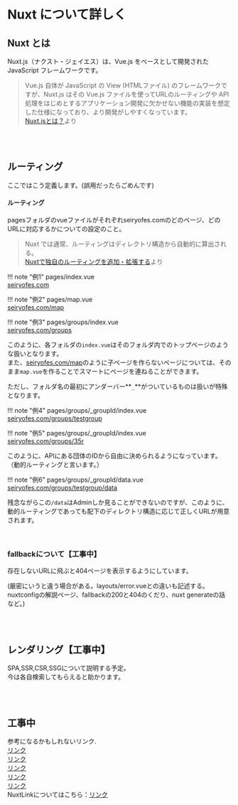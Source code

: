 # Nuxt について詳しく

## Nuxt とは

Nuxt.js（ナクスト・ジェイエス）は、Vue.js をベースとして開発された JavaScript フレームワークです。

> Vue.js 自体が JavaScript の View (HTMLファイル) のフレームワークですが、Nuxt.js はその Vue.js ファイルを使ってURLのルーティングや API 処理をはじめとするアプリケーション開発に欠かせない機能の実装を想定した仕様になっており、より開発がしやすくなっています。  
> [Nuxt.jsとは？](https://techmania.jp/blog/javascript0009/)より

<br><br>

## ルーティング

ここではこう定義します。(誤用だったらごめんです)  

<h4>ルーティング</h4>

pagesフォルダのvueファイルがそれぞれseiryofes.comのどのページ、どのURLに対応するかについての設定のこと。

> Nuxt では通常、ルーティングはディレクトリ構造から自動的に算出される。  
> [Nuxtで独自のルーティングを追加・拡張する](https://vlike-vlife.netlify.app/posts/nuxt_routing_extend)より

!!! note "例1"
    pages/index.vue  
    [seiryofes.com](https://2023.seiryofes.com)

!!! note "例2"
    pages/map.vue  
    [seiryofes.com/map](https://2023.seiryofes.com/map)

!!! note "例3"
    pages/groups/index.vue  
    [seiryofes.com/groups](https://2023.seiryofes.com/groups)

このように、各フォルダの`index.vue`はそのフォルダ内でのトップページのような扱いとなります。  
また、[seiryofes.com/map](https://2023.seiryofes.com/map)のように子ページを作らないページについては、そのまま`map.vue`を作ることでスマートにページを連ねることができます。  

ただし、フォルダ名の最初にアンダーバー**`_`**がついているものは扱いが特殊となります。

!!! note "例4"
    pages/groups/_groupId/index.vue  
    [seiryofes.com/groups/testgroup](https://2023.seiryofes.com/groups/testgroup)

!!! note "例5"
    pages/groups/_groupId/index.vue  
    [seiryofes.com/groups/35r](https://2023.seiryofes.com/groups/35r)

このように、APIにある団体のIDから自由に決められるようになっています。
（動的ルーティングと言います。）

!!! note "例6"
    pages/groups/_groupId/data.vue  
    [seiryofes.com/groups/testgroup/data](https://2023.seiryofes.com/groups/testgroup/data)

残念ながらこの`/data`はAdminしか見ることができないのですが、このように、動的ルーティングであっても配下のディレクトリ構造に応じて正しくURLが用意されます。  

<br>

### fallbackについて【工事中】

存在しないURLに飛ぶと404ページを表示するようにしています。  

(厳密にいうと違う場合がある。layouts/error.vueとの違いも記述する。  
nuxtconfigの解説ページ、fallbackの200と404のくだり、nuxt generateの話など。)

<br><br>

## レンダリング【工事中】

SPA,SSR,CSR,SSGについて説明する予定。  
今は各自検索してもらえると助かります。

<br><br>

## 工事中

参考になるかもしれないリンク.  
[リンク](https://shotanukumizu-1000.hatenablog.com/entry/20211120)  
[リンク](https://develop365.gitlab.io/nuxtjs-2.8.X-doc/ja/guide/routing/)  
[リンク](https://devlog.grapecity.co.jp/nuxtjs-quickstart/)  
[リンク](https://ja.vuejs.org/guide/introduction.html#the-progressive-framework)  
[リンク](https://mid-works.com/columns/language/javascript/1138064)  
NuxtLinkについてはこちら：[リンク](https://v2.nuxt.com/ja/docs/get-started/routing/)
